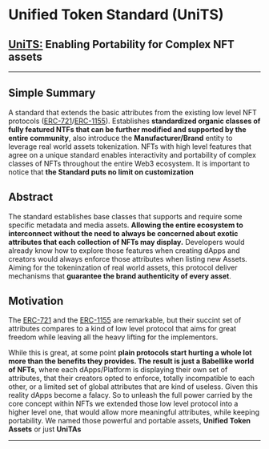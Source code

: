 # **Unified Token Standard (UniTS)**

## **[UniTS:](www.unifiedtokenstandard.com "https://unifiedtokenstandard.com")** Enabling Portability for Complex NFT assets

---

## Simple Summary

A standard that extends the basic attributes from the existing low level NFT protocols ([ERC-721](https://eips.ethereum.org/EIPS/eip-721)/[ERC-1155](https://eips.ethereum.org/EIPS/eip-1155)). Establishes **standardized organic classes of fully featured NTFs that can be further modified and supported by the entire community**, also introduce the **Manufacturer/Brand** entity to leverage real world assets tokenization. NFTs with high level features that agree on a unique standard enables interactivity and portability of complex classes of NFTs throughout the entire Web3 ecosystem. It is important to notice that **the Standard puts no limit on customization**

## Abstract

The standard establishes base classes that supports and require some specific metadata and media assets. **Allowing the entire ecosystem to interconnect without the need to always be concerned about exotic attributes that each collection of NFTs may display.** Developers would already know how to explore those features when creating dApps and creators would always enforce those attributes when listing new Assets. Aiming for the tokeninzation of real world assets, this protocol deliver mechanisms that **guarantee the brand authenticity of every asset**.

## Motivation

The [ERC-721](https://eips.ethereum.org/EIPS/eip-721) and the [ERC-1155](https://eips.ethereum.org/EIPS/eip-1155) are remarkable, but their succint set of attributes compares to a kind of low level protocol that aims for great freedom while leaving all the heavy lifting for the implementors.

While this is great, at some point **plain protocols start hurting a whole lot more than the benefits they provides. The result is just a Babellike world of NFTs**, where each dApps/Platform is displaying their own set of attributes, that their creators opted to enforce, totally incompatible to each other, or a limited set of global attributes that are kind of useless. Given this reality dApps become a falacy. So to unleash the full power carried by the core concept within NFTs we extended those low level protocol into a higher level one, that would allow more meaningful attributes, while keeping portability. We named those powerful and portable assets, **Unified Token Assets** or just **UniTAs**

---
